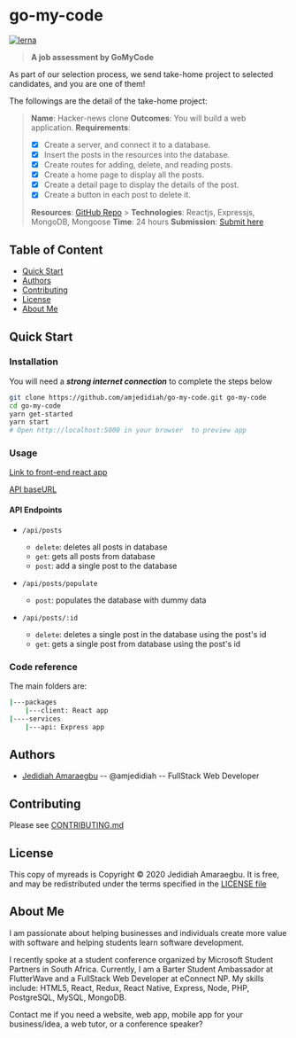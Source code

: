 # go-my-code

<!--
TODO: Add project logo
<img src="#" />

TODO: Add Codacy Badge
-->

[![lerna](https://img.shields.io/badge/maintained%20with-lerna-cc00ff.svg)](https://lerna.js.org/)

> **A job assessment by GoMyCode**

As part of our selection process, we send take-home project to selected candidates, and you are one of them!

The followings are the detail of the take-home project:

> **Name**: Hacker-news clone
> **Outcomes**: You will build a web application.
> **Requirements**:
>
> - [x] Create a server, and connect it to a database.
> - [x] Insert the posts in the resources into the database.
> - [x] Create routes for adding, delete, and reading posts.
> - [x] Create a home page to display all the posts.
> - [x] Create a detail page to display the details of the post.
> - [x] Create a button in each post to delete it.
>
> **Resources**: [GitHub Repo](https://github.com/gomycode-engineering/technical-tests-fake-data/blob/master/posts.json) > **Technologies**: Reactjs, Expressjs, MongoDB, Mongoose
> **Time**: 24 hours
> **Submission**: [Submit here](https://app3.greenhouse.io/tests/f1f4561cf914afa88f2b042874b3de94?utm_medium=email&utm_source=TakeHomeTest)

## Table of Content

- [Quick Start](#quick-start)
- [Authors](#authors)
- [Contributing](#contributing)
- [License](#license)
- [About Me](#about-me)

## Quick Start

### Installation

You will need a **_strong internet connection_** to complete the steps below

```bash
git clone https://github.com/amjedidiah/go-my-code.git go-my-code
cd go-my-code
yarn get-started
yarn start
# Open http://localhost:5000 in your browser  to preview app
```

### Usage

[Link to front-end react app](https://go-my-codde.netlify.app)

[API baseURL](https://go-my-code-api.herokuapp.com/api)

#### API Endpoints

- `/api/posts`
  - `delete`: deletes all posts in database
  - `get`: gets all posts from database
  - `post`: add a single post to the database

- `/api/posts/populate`
  - `post`: populates the database with dummy data

- `/api/posts/:id`
  - `delete`: deletes a single post in the database using the post's id
  - `get`: gets a single post from database using the post's id

### Code reference

The main folders are:

```bash
|---packages
    |---client: React app
|----services
    |---api: Express app
```

## Authors

- [Jedidiah Amaraegbu](https://github.com/amjedidiah) -- @amjedidiah -- FullStack Web Developer

## Contributing

Please see [CONTRIBUTING.md](CONTRIBUTING.md)

## License

This copy of myreads is Copyright © 2020 Jedidiah Amaraegbu. It is free, and may be redistributed under the terms specified in the [LICENSE file](LICENSE)

## About Me

I am passionate about helping businesses and individuals create more value with software and helping students learn software development.

I recently spoke at a student conference organized by Microsoft Student Partners in South Africa. Currently, I am a Barter Student Ambassador at FlutterWave and a FullStack Web Developer at eConnect NP.
My skills include: HTML5, React, Redux, React Native, Express, Node, PHP, PostgreSQL, MySQL, MongoDB.

Contact me if you need a website, web app, mobile app for your business/idea, a web tutor, or a conference speaker?

